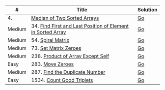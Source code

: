 | #        | Title                        | Solution                           |
| -------- | ---------------------------- | ---------------------------------- |
| 4.       | [Median of Two Sorted Arrays][median-of-two-sorted-arrays]                              | [Go](median_of_two_sorted_arrays.go)    |
| Medium   | 34. [Find First and Last Position of Element in Sorted Array](https://leetcode.com/problems/find-first-and-last-position-of-element-in-sorted-array/)          | [Go](find_first_and_last_position.go)  |
| Medium   | 54. [Spiral Matrix](https://leetcode.com/problems/spiral-matrix/)                       | [Go](54.spiral-matrix.go)               |
| Medium   | 73. [Set Matrix Zeroes](https://leetcode.com/problems/set-matrix-zeroes/)               | [Go](73.set-matrix-zeroes.go)           |
| Medium   | 238. [Product of Array Except Self](https://leetcode.com/problems/product-of-array-except-self/) | [Go](product_of_array.go)              |
| Easy     | 283. [Move Zeroes](https://leetcode.com/problems/move-zeroes/)                                   | [Go](move-zeroes.go)                   |
| Medium   | 287. [Find the Duplicate Number](https://leetcode.com/problems/find-the-duplicate-number/)       | [Go](find_the_duplicate_number.go)     |
| Easy     | 1534. [Count Good Triplets](https://leetcode.com/problems/count-good-triplets/)         | [Go](1534.count-good-triplets.go)       |

[median-of-two-sorted-arrays]: https://leetcode.com/problems/median-of-two-sorted-arrays/
